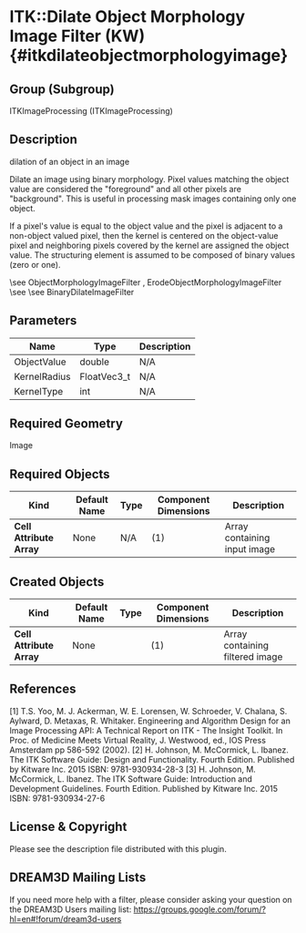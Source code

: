 ITK::Dilate Object Morphology Image Filter (KW) {#itkdilateobjectmorphologyimage}
==============================

## Group (Subgroup) ##
ITKImageProcessing (ITKImageProcessing)

## Description ##
dilation of an object in an image

Dilate an image using binary morphology. Pixel values matching the object value are considered the "foreground" and all other pixels are "background". This is useful in processing mask images containing only one object.

If a pixel's value is equal to the object value and the pixel is adjacent to a non-object valued pixel, then the kernel is centered on the object-value pixel and neighboring pixels covered by the kernel are assigned the object value. The structuring element is assumed to be composed of binary values (zero or one).

\see ObjectMorphologyImageFilter , ErodeObjectMorphologyImageFilter 
\see 
\see BinaryDilateImageFilter

## Parameters ##

| Name | Type | Description |
|------|------|-------------|
| ObjectValue | double| N/A |
| KernelRadius | FloatVec3_t| N/A |
| KernelType | int| N/A |


## Required Geometry ##
Image

## Required Objects ##

| Kind | Default Name | Type | Component Dimensions | Description |
|------|--------------|------|----------------------|-------------|
| **Cell Attribute Array** | None | N/A | (1)  | Array containing input image

## Created Objects ##

| Kind | Default Name | Type | Component Dimensions | Description |
|------|--------------|------|----------------------|-------------|
| **Cell Attribute Array** | None |  | (1)  | Array containing filtered image

## References ##
[1] T.S. Yoo, M. J. Ackerman, W. E. Lorensen, W. Schroeder, V. Chalana, S. Aylward, D. Metaxas, R. Whitaker. Engineering and Algorithm Design for an Image Processing API: A Technical Report on ITK - The Insight Toolkit. In Proc. of Medicine Meets Virtual Reality, J. Westwood, ed., IOS Press Amsterdam pp 586-592 (2002). 
[2] H. Johnson, M. McCormick, L. Ibanez. The ITK Software Guide: Design and Functionality. Fourth Edition. Published by Kitware Inc. 2015 ISBN: 9781-930934-28-3
[3] H. Johnson, M. McCormick, L. Ibanez. The ITK Software Guide: Introduction and Development Guidelines. Fourth Edition. Published by Kitware Inc. 2015 ISBN: 9781-930934-27-6

## License & Copyright ##

Please see the description file distributed with this plugin.

## DREAM3D Mailing Lists ##

If you need more help with a filter, please consider asking your question on the DREAM3D Users mailing list:
https://groups.google.com/forum/?hl=en#!forum/dream3d-users
